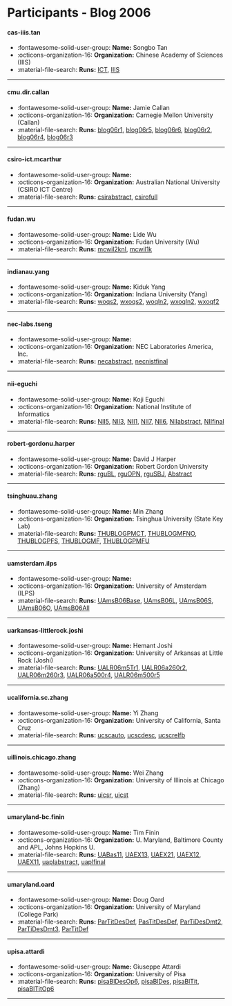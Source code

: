 # Participants - Blog 2006 

#### cas-iiis.tan 
 - :fontawesome-solid-user-group: **Name:** Songbo Tan 
 - :octicons-organization-16: **Organization:** Chinese Academy of Sciences (IIIS) 
 - :material-file-search: **Runs:** [ICT](./runs.md#ict), [IIIS](./runs.md#iiis) 

---
#### cmu.dir.callan 
 - :fontawesome-solid-user-group: **Name:** Jamie Callan 
 - :octicons-organization-16: **Organization:** Carnegie Mellon University (Callan) 
 - :material-file-search: **Runs:** [blog06r1](./runs.md#blog06r1), [blog06r5](./runs.md#blog06r5), [blog06r6](./runs.md#blog06r6), [blog06r2](./runs.md#blog06r2), [blog06r4](./runs.md#blog06r4), [blog06r3](./runs.md#blog06r3) 

---
#### csiro-ict.mcarthur 
 - :fontawesome-solid-user-group: **Name:**  
 - :octicons-organization-16: **Organization:** Australian National University (CSIRO ICT Centre) 
 - :material-file-search: **Runs:** [csirabstract](./runs.md#csirabstract), [csirofull](./runs.md#csirofull) 

---
#### fudan.wu 
 - :fontawesome-solid-user-group: **Name:** Lide Wu 
 - :octicons-organization-16: **Organization:** Fudan University (Wu) 
 - :material-file-search: **Runs:** [mcwil2knl](./runs.md#mcwil2knl), [mcwil1k](./runs.md#mcwil1k) 

---
#### indianau.yang 
 - :fontawesome-solid-user-group: **Name:** Kiduk Yang 
 - :octicons-organization-16: **Organization:** Indiana University (Yang) 
 - :material-file-search: **Runs:** [woqs2](./runs.md#woqs2), [wxoqs2](./runs.md#wxoqs2), [woqln2](./runs.md#woqln2), [wxoqln2](./runs.md#wxoqln2), [wxoqf2](./runs.md#wxoqf2) 

---
#### nec-labs.tseng 
 - :fontawesome-solid-user-group: **Name:**  
 - :octicons-organization-16: **Organization:** NEC Laboratories America, Inc. 
 - :material-file-search: **Runs:** [necabstract](./runs.md#necabstract), [necnistfinal](./runs.md#necnistfinal) 

---
#### nii-eguchi 
 - :fontawesome-solid-user-group: **Name:** Koji Eguchi 
 - :octicons-organization-16: **Organization:** National Institute of Informatics 
 - :material-file-search: **Runs:** [NII5](./runs.md#nii5), [NII3](./runs.md#nii3), [NII1](./runs.md#nii1), [NII7](./runs.md#nii7), [NII6](./runs.md#nii6), [NIIabstract](./runs.md#niiabstract), [NIIfinal](./runs.md#niifinal) 

---
#### robert-gordonu.harper 
 - :fontawesome-solid-user-group: **Name:** David J Harper 
 - :octicons-organization-16: **Organization:** Robert Gordon University 
 - :material-file-search: **Runs:** [rguBL](./runs.md#rgubl), [rguOPN](./runs.md#rguopn), [rguSBJ](./runs.md#rgusbj), [Abstract](./runs.md#abstract) 

---
#### tsinghuau.zhang 
 - :fontawesome-solid-user-group: **Name:** Min Zhang 
 - :octicons-organization-16: **Organization:** Tsinghua University (State Key Lab) 
 - :material-file-search: **Runs:** [THUBLOGPMCT](./runs.md#thublogpmct), [THUBLOGMFNO](./runs.md#thublogmfno), [THUBLOGPFS](./runs.md#thublogpfs), [THUBLOGMF](./runs.md#thublogmf), [THUBLOGPMFU](./runs.md#thublogpmfu) 

---
#### uamsterdam.ilps 
 - :fontawesome-solid-user-group: **Name:**  
 - :octicons-organization-16: **Organization:** University of Amsterdam (ILPS) 
 - :material-file-search: **Runs:** [UAmsB06Base](./runs.md#uamsb06base), [UAmsB06L](./runs.md#uamsb06l), [UAmsB06S](./runs.md#uamsb06s), [UAmsB06O](./runs.md#uamsb06o), [UAmsB06All](./runs.md#uamsb06all) 

---
#### uarkansas-littlerock.joshi 
 - :fontawesome-solid-user-group: **Name:** Hemant Joshi 
 - :octicons-organization-16: **Organization:** University of Arkansas at Little Rock (Joshi) 
 - :material-file-search: **Runs:** [UALR06m5Tr1](./runs.md#ualr06m5tr1), [UALR06a260r2](./runs.md#ualr06a260r2), [UALR06m260r3](./runs.md#ualr06m260r3), [UALR06a500r4](./runs.md#ualr06a500r4), [UALR06m500r5](./runs.md#ualr06m500r5) 

---
#### ucalifornia.sc.zhang 
 - :fontawesome-solid-user-group: **Name:** Yi Zhang 
 - :octicons-organization-16: **Organization:** University of California, Santa Cruz 
 - :material-file-search: **Runs:** [ucscauto](./runs.md#ucscauto), [ucscdesc](./runs.md#ucscdesc), [ucscrelfb](./runs.md#ucscrelfb) 

---
#### uillinois.chicago.zhang 
 - :fontawesome-solid-user-group: **Name:** Wei Zhang 
 - :octicons-organization-16: **Organization:** University of Illinois at Chicago (Zhang) 
 - :material-file-search: **Runs:** [uicsr](./runs.md#uicsr), [uicst](./runs.md#uicst) 

---
#### umaryland-bc.finin 
 - :fontawesome-solid-user-group: **Name:** Tim Finin 
 - :octicons-organization-16: **Organization:** U. Maryland, Baltimore County and APL, Johns Hopkins U. 
 - :material-file-search: **Runs:** [UABas11](./runs.md#uabas11), [UAEX13](./runs.md#uaex13), [UAEX21](./runs.md#uaex21), [UAEX12](./runs.md#uaex12), [UAEX11](./runs.md#uaex11), [uaplabstract](./runs.md#uaplabstract), [uaplfinal](./runs.md#uaplfinal) 

---
#### umaryland.oard 
 - :fontawesome-solid-user-group: **Name:** Doug Oard 
 - :octicons-organization-16: **Organization:** University of Maryland (College Park) 
 - :material-file-search: **Runs:** [ParTitDesDef](./runs.md#partitdesdef), [PasTitDesDef](./runs.md#pastitdesdef), [ParTiDesDmt2](./runs.md#partidesdmt2), [ParTiDesDmt3](./runs.md#partidesdmt3), [ParTitDef](./runs.md#partitdef) 

---
#### upisa.attardi 
 - :fontawesome-solid-user-group: **Name:** Giuseppe Attardi 
 - :octicons-organization-16: **Organization:** University of Pisa 
 - :material-file-search: **Runs:** [pisaBlDesOp6](./runs.md#pisabldesop6), [pisaBlDes](./runs.md#pisabldes), [pisaBlTit](./runs.md#pisabltit), [pisaBlTitOp6](./runs.md#pisabltitop6) 

---
